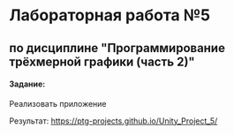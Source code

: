 # Лабораторная работа №5

## по дисциплине "Программирование трёхмерной графики (часть 2)"

#### Задание:

Реализовать приложение

Результат: https://ptg-projects.github.io/Unity_Project_5/
